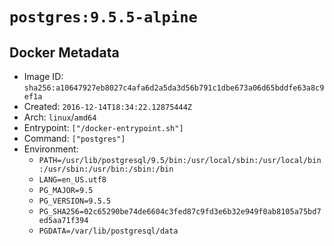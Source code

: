 # `postgres:9.5.5-alpine`

## Docker Metadata

- Image ID: `sha256:a10647927eb8027c4afa6d2a5da3d56b791c1dbe673a06d65bddfe63a8c9ef1a`
- Created: `2016-12-14T18:34:22.12875444Z`
- Arch: `linux`/`amd64`
- Entrypoint: `["/docker-entrypoint.sh"]`
- Command: `["postgres"]`
- Environment:
  - `PATH=/usr/lib/postgresql/9.5/bin:/usr/local/sbin:/usr/local/bin:/usr/sbin:/usr/bin:/sbin:/bin`
  - `LANG=en_US.utf8`
  - `PG_MAJOR=9.5`
  - `PG_VERSION=9.5.5`
  - `PG_SHA256=02c65290be74de6604c3fed87c9fd3e6b32e949f0ab8105a75bd7ed5aa71f394`
  - `PGDATA=/var/lib/postgresql/data`
